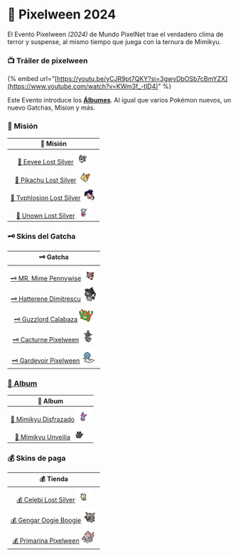 # 🎃 Pixelween 2024

El Evento Pixelween _(2024)_ de Mundo PixelNet trae el verdadero clima de terror y suspense, al mismo tiempo que juega con la ternura de Mimikyu.

### 📺 Tráiler de pixelween

{% embed url="[https://youtu.be/yCJR9pt7QKY?si=3gwyDbOSb7cBmYZX](https://www.youtube.com/watch?v=KWm3f_-tlD4)" %}

Este Evento introduce los **[Álbumes](../../funciones/Album.md)**. Al igual que varios Pokémon nuevos, un nuevo Gatchas, Mision y más.

### 📕 Misión

| 📕 Misión |
| :---: |
| [📕 Eevee Lost Silver](mision-eevee-lostsilver.md) ![Sprite de Eevee Pennywise](../../images/pokemon/pixelween/ls2-sprite.png)|
| [📕 Pikachu Lost Silver](mision-pikachu-lostsilver.md) ![Sprite de Pikachu Dimitrescu](../../images/pokemon/pixelween/ls1-sprite.png)|
| [📕 Typhlosion Lost Silver](mision-typhlosion-lostsilver.md) ![Sprite de Typhlosion Calabaza](../../images/pokemon/pixelween/ls3-sprite.png)|
| [📕 Unown Lost Silver](mision-unown-lostsilver.md) ![Sprite de Unown Calabaza](../../images/pokemon/pixelween/ls-v-sprite.png)|

### 🗝️ Skins del Gatcha

| 🗝️ Gatcha |
| :---: |
| [🗝️ MR. Mime Pennywise](gatcha-mrmime-pennywise.md) ![Sprite de MR. Mime Pennywise](../../images/pokemon/pixelween/pennywise-sprite.png)|
| [🗝️ Hatterene Dimitrescu](gatcha-hatterene-dimitrescu.md) ![Sprite de Hatterene Dimitrescu](../../images/pokemon/pixelween/dimitrescu-sprite.png)|
| [🗝️ Guzzlord Calabaza](gatcha-guzzlord-calabaza.md) ![Sprite de Guzzlord Calabaza](../../images/pokemon/pixelween/calabaza-sprite.png)|
| [🗝️ Cacturne Pixelween](gatcha-cacturne-pixelween.md) ![Sprite de Cacturne Pixelween](../../images/pokemon/pixelween/cacturne-sprite.png)|
| [🗝️ Gardevoir Pixelween](gatcha-gardevoir-pixelween.md) ![Sprite de Gardevoir Pixelween](../../images/pokemon/pixelween/gardevoir-sprite.png)|

### [🔖 Album ](../../funciones/album/album_mimikyu.md)

| 🔖 Album |
| :---: |
| [🔖 Mimikyu Disfrazado](album-mimikyu-disfrazado.md) ![Sprite de Pikachu Navideño](../../images/funciones/album/mimikyu/mimigengar_sp.png)|
| [🔖 Mimikyu Unveilia](album-mimikyu-unveilia.md) ![Sprite de Eevee Reno](../../images/funciones/album/mimikyu/mimiunveilia-sp.png)|

### 💰 Skins de paga

| 💰 Tienda |
| :---: |
| [💰 Celebi Lost Silver](paga-celebi-lostsilver.md) ![Sprite de Celebi Lost Silver](../../images/pokemon/pixelween/ls4-sprite.png)|
| [💰 Gengar Oogie Boogie](paga-gengar-oogieboogie.md) ![Sprite de Gengar Oogie Boogie](../../images/pokemon/pixelween/oogieboogie-sprite.png)|
| [💰 Primarina Pixelween](pixelween-primarina-pixelween.md) ![Sprite de Primarina Pixelween](../../images/pokemon/pixelween/primarina-sprite.png)|
